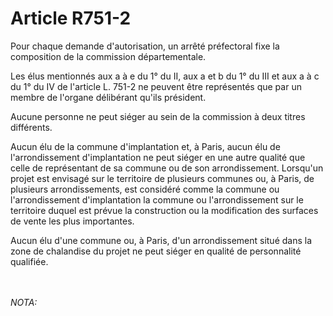 # Article R751-2

<p>Pour chaque demande d'autorisation, un arrêté préfectoral fixe la composition de la commission départementale.</p><p> Les élus mentionnés aux a à e du 1° du II, aux a et b du 1° du III et aux a à c du 1° du IV de l'article L. 751-2 ne peuvent être représentés que par un membre de l'organe délibérant qu'ils président.</p><p>Aucune personne ne peut siéger au sein de la commission à deux titres différents.</p><p>Aucun élu de la commune d'implantation et, à Paris, aucun élu de l'arrondissement d'implantation ne peut siéger en une autre qualité que celle de représentant de sa commune ou de son arrondissement. Lorsqu'un projet est envisagé sur le territoire de plusieurs communes ou, à Paris, de plusieurs arrondissements, est considéré comme la commune ou l'arrondissement d'implantation la commune ou l'arrondissement sur le territoire duquel est prévue la construction ou la modification des surfaces de vente les plus importantes.</p><p>Aucun élu d'une commune ou, à Paris, d'un arrondissement situé dans la zone de chalandise du projet ne peut siéger en qualité de personnalité qualifiée.</p><br/><br/><i>NOTA:</i>